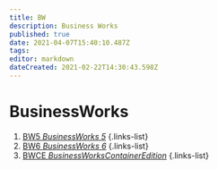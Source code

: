 ```yaml
---
title: BW
description: Business Works
published: true
date: 2021-04-07T15:40:10.487Z
tags: 
editor: markdown
dateCreated: 2021-02-22T14:30:43.598Z
---
```


# BusinessWorks

1. [BW5 *BusinessWorks 5*](/integration/tibco/bw/5)
{.links-list}
2. [BW6 *BusinessWorks 6*](/integration/tibco/bw/6)
{.links-list}
2. [BWCE *BusinessWorksContainerEdition*](/integration/tibco/bwce)
{.links-list}